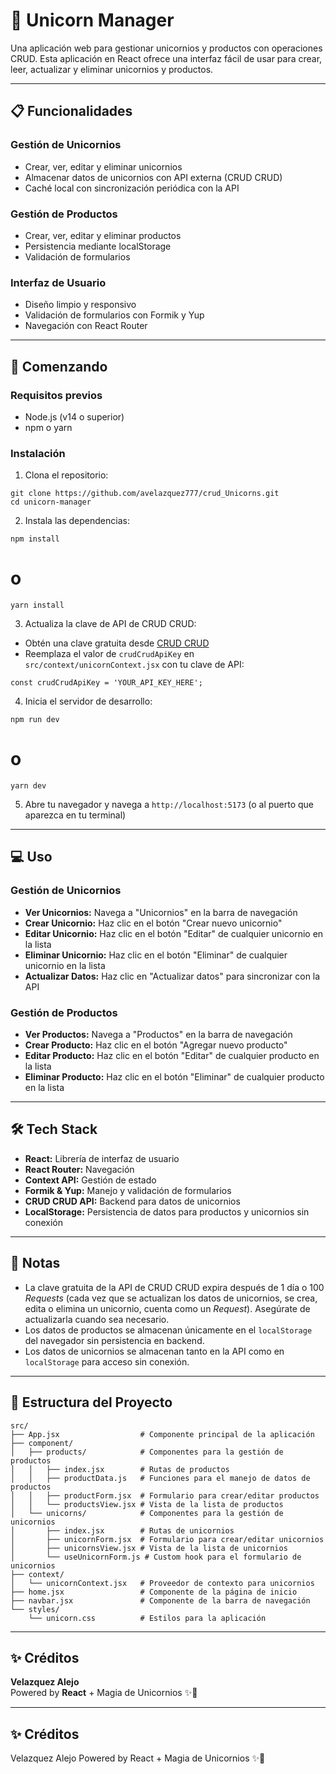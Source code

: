 # 🦄 Unicorn Manager

Una aplicación web para gestionar unicornios y productos con operaciones CRUD. Esta aplicación en React ofrece una interfaz fácil de usar para crear, leer, actualizar y eliminar unicornios y productos.

---

## 📋 Funcionalidades

### Gestión de Unicornios
- Crear, ver, editar y eliminar unicornios  
- Almacenar datos de unicornios con API externa (CRUD CRUD)  
- Caché local con sincronización periódica con la API  

### Gestión de Productos
- Crear, ver, editar y eliminar productos  
- Persistencia mediante localStorage  
- Validación de formularios  

### Interfaz de Usuario
- Diseño limpio y responsivo  
- Validación de formularios con Formik y Yup  
- Navegación con React Router  

---

## 🚀 Comenzando

### Requisitos previos
- Node.js (v14 o superior)  
- npm o yarn  

### Instalación

1. Clona el repositorio:

```
git clone https://github.com/avelazquez777/crud_Unicorns.git
cd unicorn-manager
```

2. Instala las dependencias:

```
npm install
```
# o
```
yarn install
```

3. Actualiza la clave de API de CRUD CRUD:

- Obtén una clave gratuita desde [CRUD CRUD](https://crudcrud.com)  
- Reemplaza el valor de `crudCrudApiKey` en `src/context/unicornContext.jsx` con tu clave de API:

```
const crudCrudApiKey = 'YOUR_API_KEY_HERE';
```

4. Inicia el servidor de desarrollo:
   
```
npm run dev
```
# o
```
yarn dev
```

5. Abre tu navegador y navega a `http://localhost:5173` (o al puerto que aparezca en tu terminal)

---

## 💻 Uso

### Gestión de Unicornios

- **Ver Unicornios:** Navega a "Unicornios" en la barra de navegación  
- **Crear Unicornio:** Haz clic en el botón "Crear nuevo unicornio"  
- **Editar Unicornio:** Haz clic en el botón "Editar" de cualquier unicornio en la lista  
- **Eliminar Unicornio:** Haz clic en el botón "Eliminar" de cualquier unicornio en la lista  
- **Actualizar Datos:** Haz clic en "Actualizar datos" para sincronizar con la API  

### Gestión de Productos

- **Ver Productos:** Navega a "Productos" en la barra de navegación  
- **Crear Producto:** Haz clic en el botón "Agregar nuevo producto"  
- **Editar Producto:** Haz clic en el botón "Editar" de cualquier producto en la lista  
- **Eliminar Producto:** Haz clic en el botón "Eliminar" de cualquier producto en la lista  

---

## 🛠️ Tech Stack

- **React:** Librería de interfaz de usuario  
- **React Router:** Navegación  
- **Context API:** Gestión de estado  
- **Formik & Yup:** Manejo y validación de formularios  
- **CRUD CRUD API:** Backend para datos de unicornios  
- **LocalStorage:** Persistencia de datos para productos y unicornios sin conexión  

---

## 📝 Notas

- La clave gratuita de la API de CRUD CRUD expira después de 1 día o 100 *Requests* (cada vez que se actualizan los datos de unicornios, se crea, edita o elimina un unicornio, cuenta como un *Request*). Asegúrate de actualizarla cuando sea necesario.  
- Los datos de productos se almacenan únicamente en el `localStorage` del navegador sin persistencia en backend.  
- Los datos de unicornios se almacenan tanto en la API como en `localStorage` para acceso sin conexión.  

---

## 📁 Estructura del Proyecto

```
src/
├── App.jsx                  # Componente principal de la aplicación
├── component/
│   ├── products/            # Componentes para la gestión de productos
│   │   ├── index.jsx        # Rutas de productos
│   │   ├── productData.js   # Funciones para el manejo de datos de productos
│   │   ├── productForm.jsx  # Formulario para crear/editar productos
│   │   └── productsView.jsx # Vista de la lista de productos
│   └── unicorns/            # Componentes para la gestión de unicornios
│       ├── index.jsx        # Rutas de unicornios
│       ├── unicornForm.jsx  # Formulario para crear/editar unicornios
│       ├── unicornsView.jsx # Vista de la lista de unicornios
│       └── useUnicornForm.js # Custom hook para el formulario de unicornios
├── context/
│   └── unicornContext.jsx   # Proveedor de contexto para unicornios
├── home.jsx                 # Componente de la página de inicio
├── navbar.jsx               # Componente de la barra de navegación
└── styles/
    └── unicorn.css          # Estilos para la aplicación
```

---

## ✨ Créditos

**Velazquez Alejo**  
Powered by **React** + Magia de Unicornios ✨🦄


---

## ✨ Créditos
Velazquez Alejo
Powered by React + Magia de Unicornios ✨🦄
